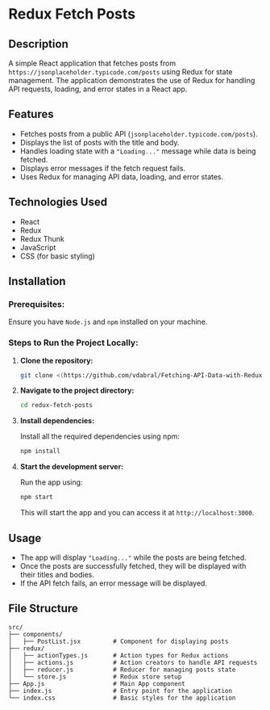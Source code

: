 # Redux Fetch Posts

## Description
A simple React application that fetches posts from `https://jsonplaceholder.typicode.com/posts` using Redux for state management. The application demonstrates the use of Redux for handling API requests, loading, and error states in a React app.

## Features
- Fetches posts from a public API (`jsonplaceholder.typicode.com/posts`).
- Displays the list of posts with the title and body.
- Handles loading state with a `"Loading..."` message while data is being fetched.
- Displays error messages if the fetch request fails.
- Uses Redux for managing API data, loading, and error states.

## Technologies Used
- React
- Redux
- Redux Thunk
- JavaScript
- CSS (for basic styling)

## Installation

### Prerequisites:
Ensure you have `Node.js` and `npm` installed on your machine.

### Steps to Run the Project Locally:

1. **Clone the repository:**

   ```bash
   git clone <(https://github.com/vdabral/Fetching-API-Data-with-Redux)>
   ```

2. **Navigate to the project directory:**

   ```bash
   cd redux-fetch-posts
   ```

3. **Install dependencies:**

   Install all the required dependencies using npm:

   ```bash
   npm install
   ```

4. **Start the development server:**

   Run the app using:

   ```bash
   npm start
   ```

   This will start the app and you can access it at `http://localhost:3000`.

## Usage
- The app will display `"Loading..."` while the posts are being fetched.
- Once the posts are successfully fetched, they will be displayed with their titles and bodies.
- If the API fetch fails, an error message will be displayed.

## File Structure
```
src/
├── components/
│   ├── PostList.jsx         # Component for displaying posts
├── redux/
│   ├── actionTypes.js       # Action types for Redux actions
│   ├── actions.js           # Action creators to handle API requests
│   ├── reducer.js           # Reducer for managing posts state
│   └── store.js             # Redux store setup
├── App.js                   # Main App component
├── index.js                 # Entry point for the application
└── index.css                # Basic styles for the application
```

